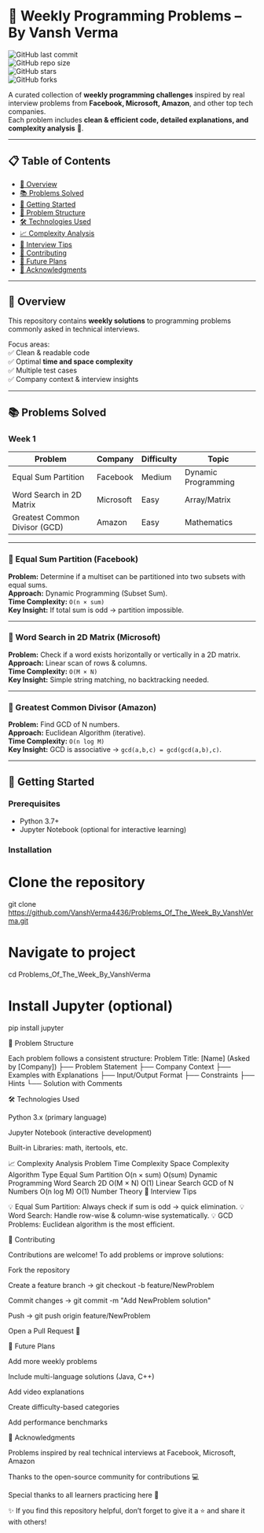 # 🧠 Weekly Programming Problems – By Vansh Verma  

![GitHub last commit](https://img.shields.io/github/last-commit/VanshVerma4436/Problems_Of_The_Week_By_VanshVerma?color=blue&style=for-the-badge)  
![GitHub repo size](https://img.shields.io/github/repo-size/VanshVerma4436/Problems_Of_The_Week_By_VanshVerma?color=green&style=for-the-badge)  
![GitHub stars](https://img.shields.io/github/stars/VanshVerma4436/Problems_Of_The_Week_By_VanshVerma?style=for-the-badge)  
![GitHub forks](https://img.shields.io/github/forks/VanshVerma4436/Problems_Of_The_Week_By_VanshVerma?style=for-the-badge)  

A curated collection of **weekly programming challenges** inspired by real interview problems from **Facebook, Microsoft, Amazon**, and other top tech companies.  
Each problem includes **clean & efficient code, detailed explanations, and complexity analysis** 🚀.  

---

## 📋 Table of Contents
- [🎯 Overview](#-overview)  
- [📚 Problems Solved](#-problems-solved)  
- [🚀 Getting Started](#-getting-started)  
- [📁 Problem Structure](#-problem-structure)  
- [🛠 Technologies Used](#-technologies-used)  
- [📈 Complexity Analysis](#-complexity-analysis)  
- [🎯 Interview Tips](#-interview-tips)  
- [🤝 Contributing](#-contributing)  
- [📝 Future Plans](#-future-plans)  
- [🌟 Acknowledgments](#-acknowledgments)  

---

## 🎯 Overview
This repository contains **weekly solutions** to programming problems commonly asked in technical interviews.  

Focus areas:  
✅ Clean & readable code  
✅ Optimal **time and space complexity**  
✅ Multiple test cases  
✅ Company context & interview insights  

---

## 📚 Problems Solved  

### Week 1  

| Problem | Company | Difficulty | Topic |
|---------|---------|------------|-------|
| Equal Sum Partition | Facebook  | Medium | Dynamic Programming |
| Word Search in 2D Matrix | Microsoft | Easy | Array/Matrix |
| Greatest Common Divisor (GCD) | Amazon | Easy | Mathematics |

---

### 🔹 Equal Sum Partition (Facebook)  
**Problem:** Determine if a multiset can be partitioned into two subsets with equal sums.  
**Approach:** Dynamic Programming (Subset Sum).  
**Time Complexity:** `O(n × sum)`  
**Key Insight:** If total sum is odd → partition impossible.  

---

### 🔹 Word Search in 2D Matrix (Microsoft)  
**Problem:** Check if a word exists horizontally or vertically in a 2D matrix.  
**Approach:** Linear scan of rows & columns.  
**Time Complexity:** `O(M × N)`  
**Key Insight:** Simple string matching, no backtracking needed.  

---

### 🔹 Greatest Common Divisor (Amazon)  
**Problem:** Find GCD of N numbers.  
**Approach:** Euclidean Algorithm (iterative).  
**Time Complexity:** `O(n log M)`  
**Key Insight:** GCD is associative → `gcd(a,b,c) = gcd(gcd(a,b),c)`.  

---

## 🚀 Getting Started  

### Prerequisites  
- Python 3.7+  
- Jupyter Notebook (optional for interactive learning)  

### Installation  
# Clone the repository
git clone https://github.com/VanshVerma4436/Problems_Of_The_Week_By_VanshVerma.git  

# Navigate to project
cd Problems_Of_The_Week_By_VanshVerma  

# Install Jupyter (optional)
pip install jupyter

📁 Problem Structure

Each problem follows a consistent structure:
 Problem Title: [Name] (Asked by [Company])
  ├── Problem Statement
  ├── Company Context
  ├── Examples with Explanations
  ├── Input/Output Format
  ├── Constraints
  ├── Hints
  └── Solution with Comments

🛠 Technologies Used

Python 3.x (primary language)

Jupyter Notebook (interactive development)

Built-in Libraries: math, itertools, etc.

📈 Complexity Analysis
Problem	Time Complexity	Space Complexity	Algorithm Type
Equal Sum Partition	O(n × sum)	O(sum)	Dynamic Programming
Word Search 2D	O(M × N)	O(1)	Linear Search
GCD of N Numbers	O(n log M)	O(1)	Number Theory
🎯 Interview Tips

💡 Equal Sum Partition: Always check if sum is odd → quick elimination.
💡 Word Search: Handle row-wise & column-wise systematically.
💡 GCD Problems: Euclidean algorithm is the most efficient.

🤝 Contributing

Contributions are welcome! To add problems or improve solutions:

Fork the repository

Create a feature branch → git checkout -b feature/NewProblem

Commit changes → git commit -m "Add NewProblem solution"

Push → git push origin feature/NewProblem

Open a Pull Request 🚀

📝 Future Plans

Add more weekly problems

Include multi-language solutions (Java, C++)

Add video explanations

Create difficulty-based categories

Add performance benchmarks

🌟 Acknowledgments

Problems inspired by real technical interviews at Facebook, Microsoft, Amazon

Thanks to the open-source community for contributions 💻

Special thanks to all learners practicing here 🚀

✨ If you find this repository helpful, don’t forget to give it a ⭐ and share it with others!

